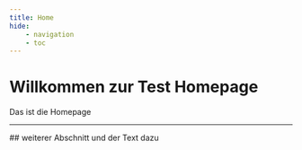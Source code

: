 ```yaml
---
title: Home
hide:
    - navigation
    - toc
---
```

# Willkommen zur Test Homepage
Das ist die Homepage

<hr>
## weiterer Abschnitt
und der Text dazu

